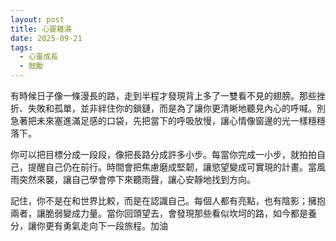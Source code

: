 ```yaml
---
layout: post
title: 心靈雞湯
date: 2025-09-21
tags:
  - 心靈成長
  - 鼓勵
---
```


有時候日子像一條漫長的路，走到半程才發現背上多了一雙看不見的翅膀。那些挫折、失敗和孤單，並非絆住你的鎖鏈，而是為了讓你更清晰地聽見內心的呼喊。別急著把未來塞進滿足感的口袋，先把當下的呼吸放慢，讓心情像窗邊的光一樣穩穩落下。

你可以把目標分成一段段，像把長路分成許多小步。每當你完成一小步，就拍拍自己，提醒自己仍在前行。時間會把焦慮磨成堅韌，讓慾望變成可實現的計畫。當風雨突然來襲，讓自己學會停下來聽雨聲，讓心安靜地找到方向。

記住，你不是在和世界比較，而是在認識自己。每個人都有亮點，也有陰影；擁抱兩者，讓脆弱變成力量。當你回頭望去，會發現那些看似坎坷的路，如今都是養分，讓你更有勇氣走向下一段旅程。加油